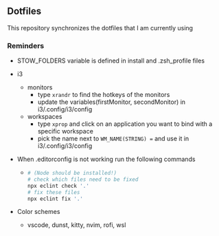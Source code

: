 ## Dotfiles

This repository synchronizes the dotfiles that I am currently using

### Reminders

-   STOW_FOLDERS variable is defined in install and .zsh_profile files
-   i3

    -   monitors
        -   type `xrandr` to find the hotkeys of the monitors
        -   update the variables(firstMonitor, secondMonitor) in i3/.config/i3/config
    -   workspaces
        -   type `xprop` and click on an application you want to bind with a specific workspace
        -   pick the name next to `WM_NAME(STRING) =` and use it in i3/.config/i3/config

-   When .editorconfig is not working run the following commands

    -   ```bash
        # (Node should be installed!)
        # check which files need to be fixed
        npx eclint check '.'
        # fix these files
        npx eclint fix '.'
        ```

-   Color schemes

    -   vscode, dunst, kitty, nvim, rofi, wsl
